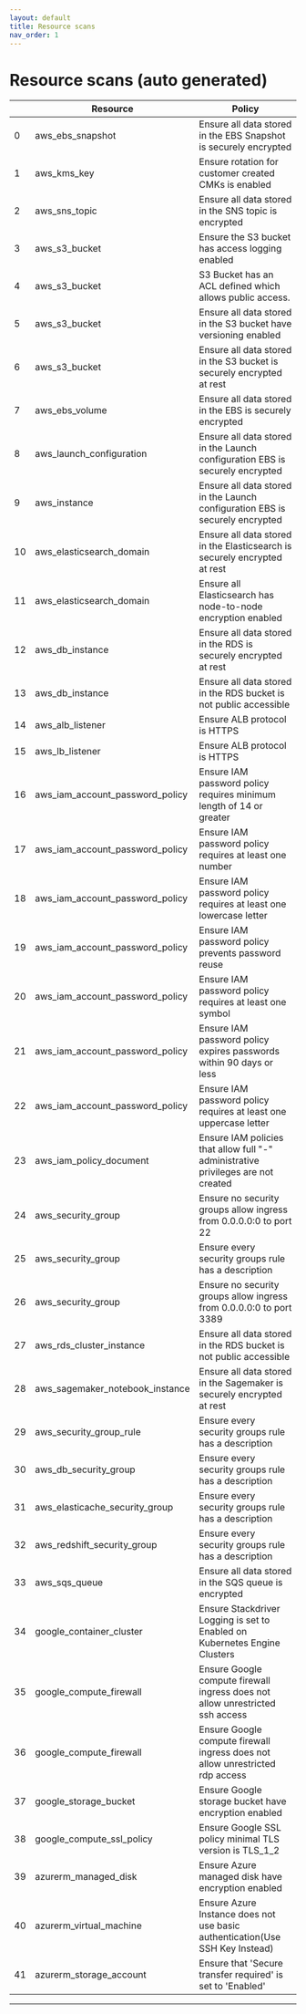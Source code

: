 ```yaml
---
layout: default
title: Resource scans
nav_order: 1
---
```


# Resource scans (auto generated)

|    | Resource                        | Policy                                                                              |
|----|---------------------------------|-------------------------------------------------------------------------------------|
|  0 | aws_ebs_snapshot                | Ensure all data stored in the EBS Snapshot is securely encrypted                    |
|  1 | aws_kms_key                     | Ensure rotation for customer created CMKs is enabled                                |
|  2 | aws_sns_topic                   | Ensure all data stored in the SNS topic is encrypted                                |
|  3 | aws_s3_bucket                   | Ensure the S3 bucket has access logging enabled                                     |
|  4 | aws_s3_bucket                   | S3 Bucket has an ACL defined which allows public access.                            |
|  5 | aws_s3_bucket                   | Ensure all data stored in the S3 bucket have versioning enabled                     |
|  6 | aws_s3_bucket                   | Ensure all data stored in the S3 bucket is securely encrypted at rest               |
|  7 | aws_ebs_volume                  | Ensure all data stored in the EBS is securely encrypted                             |
|  8 | aws_launch_configuration        | Ensure all data stored in the Launch configuration EBS is securely encrypted        |
|  9 | aws_instance                    | Ensure all data stored in the Launch configuration EBS is securely encrypted        |
| 10 | aws_elasticsearch_domain        | Ensure all data stored in the Elasticsearch is securely encrypted at rest           |
| 11 | aws_elasticsearch_domain        | Ensure all Elasticsearch has node-to-node encryption enabled                        |
| 12 | aws_db_instance                 | Ensure all data stored in the RDS is securely encrypted at rest                     |
| 13 | aws_db_instance                 | Ensure all data stored in the RDS bucket is not public accessible                   |
| 14 | aws_alb_listener                | Ensure ALB protocol is HTTPS                                                        |
| 15 | aws_lb_listener                 | Ensure ALB protocol is HTTPS                                                        |
| 16 | aws_iam_account_password_policy | Ensure IAM password policy requires minimum length of 14 or greater                 |
| 17 | aws_iam_account_password_policy | Ensure IAM password policy requires at least one number                             |
| 18 | aws_iam_account_password_policy | Ensure IAM password policy requires at least one lowercase letter                   |
| 19 | aws_iam_account_password_policy | Ensure IAM password policy prevents password reuse                                  |
| 20 | aws_iam_account_password_policy | Ensure IAM password policy requires at least one symbol                             |
| 21 | aws_iam_account_password_policy | Ensure IAM password policy expires passwords within 90 days or less                 |
| 22 | aws_iam_account_password_policy | Ensure IAM password policy requires at least one uppercase letter                   |
| 23 | aws_iam_policy_document         | Ensure IAM policies that allow full "*-*" administrative privileges are not created |
| 24 | aws_security_group              | Ensure no security groups allow ingress from 0.0.0.0:0 to port 22                   |
| 25 | aws_security_group              | Ensure every security groups rule has a description                                 |
| 26 | aws_security_group              | Ensure no security groups allow ingress from 0.0.0.0:0 to port 3389                 |
| 27 | aws_rds_cluster_instance        | Ensure all data stored in the RDS bucket is not public accessible                   |
| 28 | aws_sagemaker_notebook_instance | Ensure all data stored in the Sagemaker is securely encrypted at rest               |
| 29 | aws_security_group_rule         | Ensure every security groups rule has a description                                 |
| 30 | aws_db_security_group           | Ensure every security groups rule has a description                                 |
| 31 | aws_elasticache_security_group  | Ensure every security groups rule has a description                                 |
| 32 | aws_redshift_security_group     | Ensure every security groups rule has a description                                 |
| 33 | aws_sqs_queue                   | Ensure all data stored in the SQS queue  is encrypted                               |
| 34 | google_container_cluster        | Ensure Stackdriver Logging is set to Enabled on Kubernetes Engine Clusters          |
| 35 | google_compute_firewall         | Ensure Google compute firewall ingress does not allow unrestricted ssh access       |
| 36 | google_compute_firewall         | Ensure Google compute firewall ingress does not allow unrestricted rdp access       |
| 37 | google_storage_bucket           | Ensure Google storage bucket have encryption enabled                                |
| 38 | google_compute_ssl_policy       | Ensure Google SSL policy minimal TLS version is TLS_1_2                             |
| 39 | azurerm_managed_disk            | Ensure Azure managed disk have encryption enabled                                   |
| 40 | azurerm_virtual_machine         | Ensure Azure Instance does not use basic authentication(Use SSH Key Instead)        |
| 41 | azurerm_storage_account         | Ensure that 'Secure transfer required' is set to 'Enabled'                          |


---


